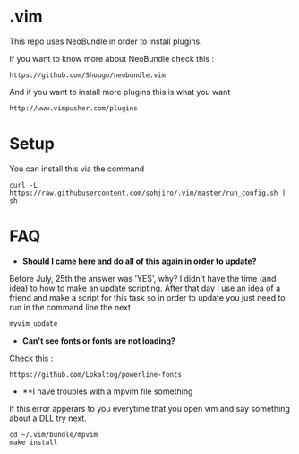 .vim
====

This repo uses NeoBundle in order to install plugins.

If you want to know more about NeoBundle check this :

```
https://github.com/Shougo/neobundle.vim
```

And if you want to install more plugins this is what you want

```
http://www.vimpusher.com/plugins
```

Setup
====

You can install this via the command

```
curl -L https://raw.githubusercontent.com/sohjiro/.vim/master/run_config.sh | sh
```

FAQ
====

* **Should I came here and do all of this again in order to update?**

Before July, 25th the answer was 'YES', why? I didn't have the time (and idea) to how to make an update scripting. After that day I use an idea of a friend and make a script for this task so in order to update you just need to run in the command line the next

```sh
myvim_update
```


* **Can't see fonts or fonts are not loading?**

Check this :

```
https://github.com/Lokaltog/powerline-fonts
```


* **I have troubles with a mpvim file something

If this error apperars to you everytime that you open vim and say something about a DLL try next.

```
cd ~/.vim/bundle/mpvim
make install
```
